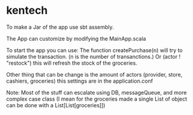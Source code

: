 # kentech

To make a Jar of the app use sbt assembly.

The App can customize by modifying the MainApp.scala

To start the app you can use:
The function createPurchase(n) will try to simulate the transaction. (n is the number of transanctions.)
Or (actor ! "restock") this will refresh the stock of the groceries.

Other thing that can be change is the amount of actors (provider, store, cashiers, groceries) 
this settings are in the application.conf

Note: Most of the stuff can escalate using DB, messageQueue, 
and more complex case class (I mean for the groceries made a single List of object can be done with a List[List[groceries]])
